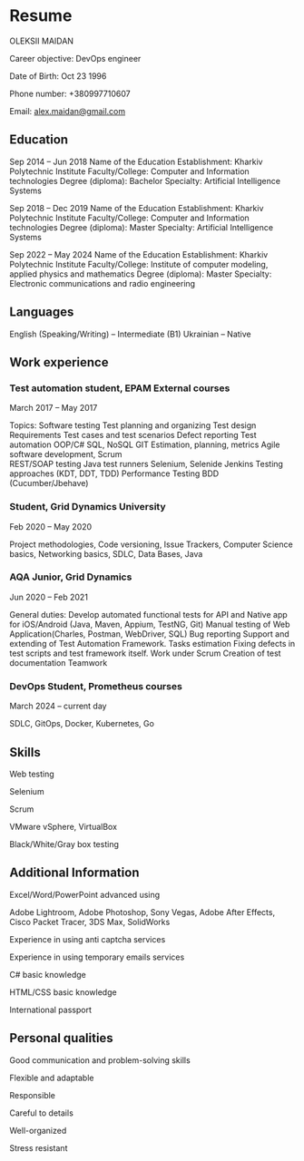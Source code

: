 # Resume
OLEKSII MAIDAN

Career objective: DevOps engineer

Date of Birth: Oct 23 1996

Phone number: +380997710607

Email: alex.maidan@gmail.com

## Education

Sep 2014 – Jun 2018
Name of the Education Establishment: Kharkiv Polytechnic Institute
Faculty/College: Computer and Information technologies
Degree (diploma): Bachelor
Specialty: Artificial Intelligence Systems

Sep 2018 – Dec 2019
Name of the Education Establishment: Kharkiv Polytechnic Institute
Faculty/College: Computer and Information technologies
Degree (diploma): Master
Specialty: Artificial Intelligence Systems

Sep 2022 – May 2024
Name of the Education Establishment: Kharkiv Polytechnic Institute
Faculty/College: Institute of computer modeling, applied physics and mathematics
Degree (diploma): Master
Specialty: Electronic communications and radio engineering


## Languages

English (Speaking/Writing) – Intermediate (B1)
Ukrainian – Native

## Work experience

### Test automation student, EPAM External courses

March 2017 – May 2017

Topics:
Software testing
Test planning and organizing
Test design
Requirements
Test cases and test scenarios
Defect reporting
Test automation
OOP/C# 
SQL, NoSQL
GIT
Estimation, planning, metrics
Agile software development, Scrum		
REST/SOAP testing
Java test runners
Selenium, Selenide
Jenkins
Testing approaches (KDT, DDT, TDD)
Performance Testing
BDD (Cucumber/Jbehave)


### Student, Grid Dynamics University
Feb 2020 – May 2020

Project methodologies, Code versioning, Issue Trackers, Computer Science basics, Networking basics, SDLC, Data Bases, Java

### AQA Junior, Grid Dynamics 
Jun 2020 – Feb 2021

General duties:
Develop automated functional tests for API and Native app for iOS/Android (Java, Maven, Appium, TestNG, Git)
Manual testing of Web Application(Charles, Postman, WebDriver, SQL)
Bug reporting
Support and extending of Test Automation Framework.
Tasks estimation
Fixing defects in test scripts and test framework itself.
Work under Scrum
Creation of test documentation
Teamwork

### DevOps Student, Prometheus courses 
March 2024 – current day

SDLC, GitOps, Docker, Kubernetes, Go

## Skills
Web testing

Selenium

Scrum

VMware vSphere, VirtualBox

Black/White/Gray box testing


## Additional Information
Excel/Word/PowerPoint advanced using

Adobe Lightroom, Adobe Photoshop, Sony Vegas, Adobe After Effects, Cisco Packet Tracer, 3DS Max, SolidWorks

Experience in using anti captcha services

Experience in using temporary emails services

C# basic knowledge

HTML/CSS basic knowledge

International passport

## Personal qualities

Good communication and problem-solving skills

Flexible and adaptable

Responsible

Careful to details

Well-organized

Stress resistant


